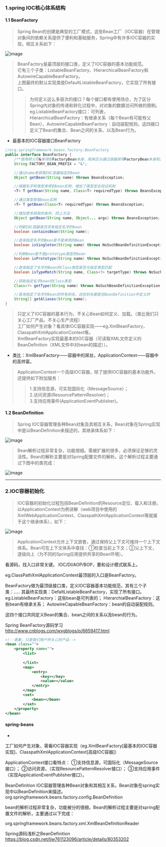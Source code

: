 ### 1.spring IOC核心体系结构

#### 1.1 BeanFactory
>Spring Bean的创建是典型的工厂模式，这些Bean工厂（IOC容器）在管理对象间的依赖关系提供了便利和基础服务，Spring中有许多IOC容器的实现，相互关系如下：

![image](https://github.com/nanphonfy/note-images/blob/master/promote-2019/source-analysis/DefaultListableBeanFactory.png?raw=true)

>BeanFactory是最顶层的接口类，定义了IOC容器的基本功能规范。  
它有三个子类：ListableBeanFactory、HierarchicalBeanFactory和AutowireCapableBeanFactory。  
上图最终的默认实现类是DefaultListableBeanFactory，它实现了所有接口。  
>>为何定义这么多层次的接口？每个接口都有使用场合，为了区分Spring内对象的传递和转化过程中，对对象的数据访问所做的限制。  
eg.ListableBeanFactory接口：可列表，HierarchicalBeanFactory：有继承关系（每个Bean有可能有父Bean），AutowireCapableBeanFactory：自动装配规则。这四接口定义了Bean的集合、Bean之间的关系、以及Bean行为。

- 最基本的IOC容器接口BeanFactory
```java  
//org.springframework.beans.factory.BeanFactory
public interface BeanFactory {
	/**使用转义符&来得到FactoryBean本身，用来区分通过容器获得FactoryBean本身和其产生的对象**/
	String FACTORY_BEAN_PREFIX = "&";

	//通过name来获取IOC容器指定的bean
	Object getBean(String name) throws BeansException;

	//根据名字和类型来得到bean实例，增加了类型安全验证机制
	<T> T getBean(String name, Class<T> requiredType) throws BeansException;

	//通过类型获取bean实例
	<T> T getBean(Class<T> requiredType) throws BeansException;

	//增加更多获取的条件，同上方法
	Object getBean(String name, Object... args) throws BeansException;

	//判断IOC容器是否含有指定名字的bean
	boolean containsBean(String name);

	//查询指定名字的Bean是不是单例的Bean
	boolean isSingleton(String name) throws NoSuchBeanDefinitionException;

	//判断Bean是不是prototype类型的bean
	boolean isPrototype(String name) throws NoSuchBeanDefinitionException;

	//查询指定了名字的Bean的Class类型是否与指定类型匹配
	boolean isTypeMatch(String name, Class<?> targetType) throws NoSuchBeanDefinitionException;

	//获取指定名字bean的Class类型
	Class<?> getType(String name) throws NoSuchBeanDefinitionException;

	//查询指定了名字的bean的所有别名，这些别名都是在BeanDefinition中定义的
	String[] getAliases(String name);
}
```
>只定义了IOC容器的基本行为，不关心Bean如何定义、加载。（类比我们只关心工厂产品，不关心生产流程）  
工厂如何产生对象？看具体IOC容器实现——eg.XmlBeanFactory，ClasspathXmlApplicationContext等。  
XmlBeanFactory实现最基本的IOC容器（可读取XML文件定义的BeanDefinition（XML文件中对bean的描述））。

- 类比：XmlBeanFactory——容器中的屌丝，ApplicationContext——容器中的高帅富。  
>ApplicationContext一个高级IOC容器，除了提供IOC容器的基本功能外，还提供如下附加服务：  
>>1.支持信息源，可实现国际化（MessageSource）；   
2.访问资源(ResourcePatternResolver)；  
3.支持应用事件(ApplicationEventPublisher)。

#### 1.2 BeanDefinition
>Spring IOC容器管理各种Bean对象及其相互关系，Bean对象在Spring实现中是以BeanDefinition来描述的，其继承体系如下：

![image](https://github.com/nanphonfy/note-images/blob/master/promote-2019/source-analysis/RootBeanDefinition.jpg?raw=true)

>Bean解析过程非常复杂，功能很细。需被扩展的很多，必须保证足够的灵活性。Bean的解析主要是对Spring配置文件的解析。这个解析过程主要通过下图中的类完成：

![image](https://github.com/nanphonfy/note-images/blob/master/promote-2019/source-analysis/XmlBeanDefinitionReader.jpg?raw=true)

---

### 2.IOC容器初始化
>IOC容器的初始化过程包括BeanDefinition的Resource定位、载入和注册。以ApplicationContext为例讲解（web项目中使用的XmlWebApplicationContext、ClasspathXmlApplicationContext等就属于这个继承体系），如下：

![image](https://github.com/nanphonfy/note-images/blob/master/promote-2019/source-analysis/ApplicationContext.jpg?raw=true)

>ApplicationContext允许上下文嵌套，通过保持父上下文可维持一个上下文体系。Bean可在上下文体系中查找：①检查当前上下文；②父上下文，逐级向上（为不同的Spring应用提供共享的Bean环境）。

看源码，找入口非常关键。
IOC/DI/AOP/BOP，要和设计模式联系上。

eg.ClassPathXmlApplicationContext最顶层的入口是BeanFactory。

BeanFactory做为最顶级接口类，定义IOC容器基本功能规范，其有三个子类：.....
其最终实现类：DefaltListableBeanFactory，实现了所有接口。
eg.ListableBeanFactory：这些bean是可列表的；
HierarchialBeanFactory：这些bean有继承关系；
AutowireCapableBeanFactory：bean的自动装配规则。

这四个接口共同定义Bean的集合、bean之间的关系以及bean的行为。

Spring BeanFactory源码学习
http://www.cnblogs.com/wxgblogs/p/6659417.html


```xml
<!--表象，只是我们用户所关心的产品-->
<bean class="">
	<property name="">
		<list>
			
		</list>
		<map>
			<entry>
				<key></key>
				<value></value>
			</entry>
		</map>
		<set>
			<bean></bean>
		</set>
	</property>
</bean>
```

#### spring-beans

- 

工厂如何产生对象，需看IOC容器实现（eg.XmlBeanFactory[最基本的IOC容器实现]、ClasspathXmlApplicationContext[高级IOC容器]）

ApplicationContext接口看特点：
①支持信息源，可国际化（MessageSource接口）；
②访问资源，（实现ResourcePatternResolver接口）；
③支持应用事件（实现ApplicationEventPublisher接口）。

BeanDefinition
IOC容器管理各种Bean对象和其相互关系，Bean对象在spring实现中以BeanDefinition来描述。
org.springframework.beans.factory.config.BeanDefinition


bean的解析过程非常复杂，功能被分的很细，Bean的解析过程主要是对spring配置文件的解析，主要通过以下完成：

org.springframework.beans.factory.xml.XmlBeanDefinitionReader

Spring源码浅析之BeanDefinition
https://blog.csdn.net/ljw761123096/article/details/80353202




